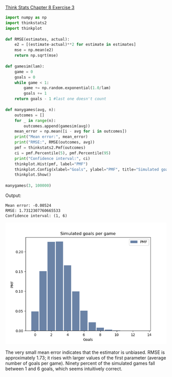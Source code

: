 [Think Stats Chapter 8 Exercise 3](http://greenteapress.com/thinkstats2/html/thinkstats2009.html#toc77)

```python
import numpy as np
import thinkstats2
import thinkplot

def RMSE(estimates, actual):
    e2 = [(estimate-actual)**2 for estimate in estimates]
    mse = np.mean(e2)
    return np.sqrt(mse)

def gamesim(lam):
    game = 0
    goals = 0
    while game < 1:
        game += np.random.exponential(1.0/lam)
        goals += 1
    return goals - 1 #last one doesn't count

def manygames(avg, n):
    outcomes = []
    for _ in range(n):
        outcomes.append(gamesim(avg))
    mean_error = np.mean([i - avg for i in outcomes])
    print("Mean error:", mean_error)
    print("RMSE:", RMSE(outcomes, avg))
    pmf = thinkstats2.Pmf(outcomes)
    ci = pmf.Percentile(5), pmf.Percentile(95)
    print("Confidence interval:", ci)
    thinkplot.Hist(pmf, label="PMF")
    thinkplot.Config(xlabel="Goals", ylabel="PMF", title="Simulated goals per game")
    thinkplot.Show()
    
manygames(3, 100000)
```

Output:

```
Mean error: -0.00524
RMSE: 1.7312307760665533
Confidence interval: (1, 6)
```
![plot](../img/8-3-plot.png)

The very small mean error indicates that the estimator is unbiased. RMSE is approximately 1.73; it rises with larger values of the first parameter (average number of goals per game). Ninety percent of the simulated games fall between 1 and 6 goals, which seems intuitively correct.

